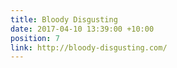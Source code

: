 ```yaml
---
title: Bloody Disgusting
date: 2017-04-10 13:39:00 +10:00
position: 7
link: http://bloody-disgusting.com/
---
```


